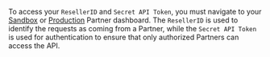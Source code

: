 To access your `ResellerID` and `Secret API Token`, you must navigate to your [Sandbox](https://www.ud-sandbox.com/partner-api-dashboard) or [Production](https://unstoppabledomains.com/partner-api-dashboard) Partner dashboard. The `ResellerID` is used to identify the requests as coming from a Partner, while the `Secret API Token` is used for authentication to ensure that only authorized Partners can access the API.
